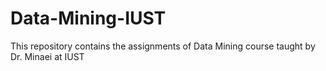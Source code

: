 # Data-Mining-IUST
This repository contains the assignments of Data Mining course taught by Dr. Minaei at IUST
